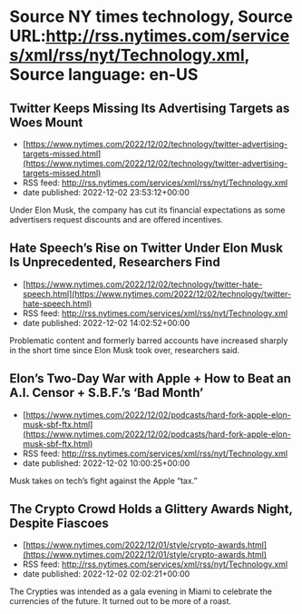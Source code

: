 # Source NY times technology, Source URL:http://rss.nytimes.com/services/xml/rss/nyt/Technology.xml, Source language: en-US

## Twitter Keeps Missing Its Advertising Targets as Woes Mount
 - [https://www.nytimes.com/2022/12/02/technology/twitter-advertising-targets-missed.html](https://www.nytimes.com/2022/12/02/technology/twitter-advertising-targets-missed.html)
 - RSS feed: http://rss.nytimes.com/services/xml/rss/nyt/Technology.xml
 - date published: 2022-12-02 23:53:12+00:00

Under Elon Musk, the company has cut its financial expectations as some advertisers request discounts and are offered incentives.

## Hate Speech’s Rise on Twitter Under Elon Musk Is Unprecedented, Researchers Find
 - [https://www.nytimes.com/2022/12/02/technology/twitter-hate-speech.html](https://www.nytimes.com/2022/12/02/technology/twitter-hate-speech.html)
 - RSS feed: http://rss.nytimes.com/services/xml/rss/nyt/Technology.xml
 - date published: 2022-12-02 14:02:52+00:00

Problematic content and formerly barred accounts have increased sharply in the short time since Elon Musk took over, researchers said.

## Elon’s Two-Day War with Apple + How to Beat an A.I. Censor + S.B.F.’s ‘Bad Month’
 - [https://www.nytimes.com/2022/12/02/podcasts/hard-fork-apple-elon-musk-sbf-ftx.html](https://www.nytimes.com/2022/12/02/podcasts/hard-fork-apple-elon-musk-sbf-ftx.html)
 - RSS feed: http://rss.nytimes.com/services/xml/rss/nyt/Technology.xml
 - date published: 2022-12-02 10:00:25+00:00

Musk takes on tech’s fight against the Apple “tax.”

## The Crypto Crowd Holds a Glittery Awards Night, Despite Fiascoes
 - [https://www.nytimes.com/2022/12/01/style/crypto-awards.html](https://www.nytimes.com/2022/12/01/style/crypto-awards.html)
 - RSS feed: http://rss.nytimes.com/services/xml/rss/nyt/Technology.xml
 - date published: 2022-12-02 02:02:21+00:00

The Crypties was intended as a gala evening in Miami to celebrate the currencies of the future. It turned out to be more of a roast.
